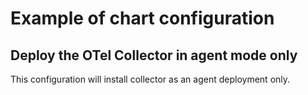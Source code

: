 # Example of chart configuration

## Deploy the OTel Collector in agent mode only
This configuration will install collector as an agent deployment only.
